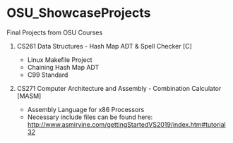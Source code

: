 # OSU_ShowcaseProjects
Final Projects from OSU Courses

1) CS261 Data Structures - Hash Map ADT & Spell Checker [C]
    - Linux Makefile Project
    - Chaining Hash Map ADT
    - C99 Standard
    
2) CS271 Computer Architecture and Assembly - Combination Calculator [MASM]
    - Assembly Language for x86 Processors
    - Necessary include files can be found here: http://www.asmirvine.com/gettingStartedVS2019/index.htm#tutorial32
